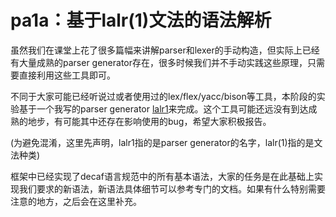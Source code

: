 # pa1a：基于lalr(1)文法的语法解析

虽然我们在课堂上花了很多篇幅来讲解parser和lexer的手动构造，但实际上已经有大量成熟的parser generator存在，很多时候我们并不手动实践这些原理，只需要直接利用这些工具即可。

不同于大家可能已经听说过或者使用过的lex/flex/yacc/bison等工具，本阶段的实验基于一个我写的parser generator [lalr1](https://github.com/MashPlant/lalr1)来完成。这个工具可能还远没有到达成熟的地步，有可能其中还存在影响使用的bug，希望大家积极报告。

(为避免混淆，这里先声明，lalr1指的是parser generator的名字，lalr(1)指的是文法种类)

框架中已经实现了decaf语言规范中的所有基本语法，大家的任务是在此基础上实现我们要求的新语法，新语法具体细节可以参考专门的文档。如果有什么特别需要注意的地方，之后会在这里补充。
